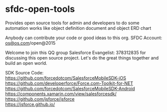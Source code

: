 # sfdc-open-tools
Provides open source tools for admin and developers to do some automation works like object definition document and object ERD chart

Anybody can contribute your code or good ideas to this org.
SFDC Account:
os@os.com/open@2015

Welcome to join this QQ group Salesforce Evangelist: 378312835 for discussing this open source project.
Let's do the great things together and build an open world.


SDK Source Code:  
https://github.com/forcedotcom/SalesforceMobileSDK-iOS  
https://github.com/developerforce/Force.com-Toolkit-for-NET  
https://github.com/forcedotcom/SalesforceMobileSDK-Android  
https://components.xamarin.com/view/salesforcesdk/  
https://github.com/jsforce/jsforce  
https://jsforce.github.io/  
